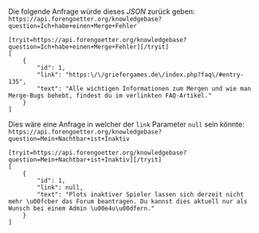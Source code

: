 Die folgende Anfrage würde dieses *JSON* zurück geben: `https://api.forengoetter.org/knowledgebase?question=Ich+habe+einen+Merge+Fehler`
```
[tryit=https://api.forengoetter.org/knowledgebase?question=Ich+habe+einen+Merge+Fehler][/tryit]
[
    {   
        "id": 1,
        "link": "https:\/\/griefergames.de\/index.php?faq\/#entry-135",
        "text": "Alle wichtigen Informationen zum Mergen und wie man Merge-Bugs behebt, findest du im verlinkten FAQ-Artikel."
    }
]
```


Dies wäre eine Anfrage in welcher der `link` Parameter `null` sein könnte: `https://api.forengoetter.org/knowledgebase?question=Mein+Nachtbar+ist+Inaktiv`
```
[tryit=https://api.forengoetter.org/knowledgebase?question=Mein+Nachtbar+ist+Inaktiv][/tryit]
[
    {
        "id": 1,
        "link": null,
        "text": "Plots inaktiver Spieler lassen sich derzeit nicht mehr \u00fcber das Forum beantragen. Du kannst dies aktuell nur als Wunsch bei einem Admin \u00e4u\u00dfern."
    }
]
```
